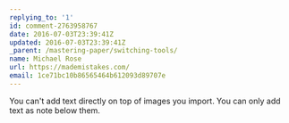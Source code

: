 ```yaml
---
replying_to: '1'
id: comment-2763958767
date: 2016-07-03T23:39:41Z
updated: 2016-07-03T23:39:41Z
_parent: /mastering-paper/switching-tools/
name: Michael Rose
url: https://mademistakes.com/
email: 1ce71bc10b86565464b612093d89707e
---
```


You can't add text directly on top of images you import. You can only add text as note below them.
